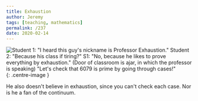 ```yaml
---
title: Exhaustion
author: Jeremy
tags: [teaching, mathematics]
permalink: /237
date: 2020-02-14
---
```


![Student 1: "I heard this guy's nickname is Professor Exhaustion." Student 2: "Because his class if tiring?" S1: "No, because he likes to prove everything by exhaustion." (Door of classroom is ajar, in which the professor is speaking) "Let's check that 6079 is prime by going through cases!"](https://res.cloudinary.com/dh3hm8pb7/image/upload/c_scale,q_auto:best,w_615/v1535842782/Handwaving/Published/Exhaustion.png){: .centre-image }

He also doesn't believe in exhaustion, since you can't check each case. Nor is he a fan of the continuum.
